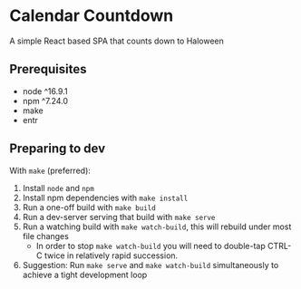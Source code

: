 # Calendar Countdown

A simple React based SPA that counts down to Haloween

## Prerequisites
* node ^16.9.1
* npm ^7.24.0
* make
* entr

## Preparing to dev
With `make` (preferred):
1. Install `node` and `npm`
1. Install npm dependencies with `make install`
1. Run a one-off build with `make build`
1. Run a dev-server serving that build with `make serve`
1. Run a watching build with `make watch-build`, this will rebuild under most file changes
	* In order to stop `make watch-build` you will need to double-tap CTRL-C twice in relatively rapid succession.
1. Suggestion: Run `make serve` and `make watch-build` simultaneously to achieve a tight development loop

